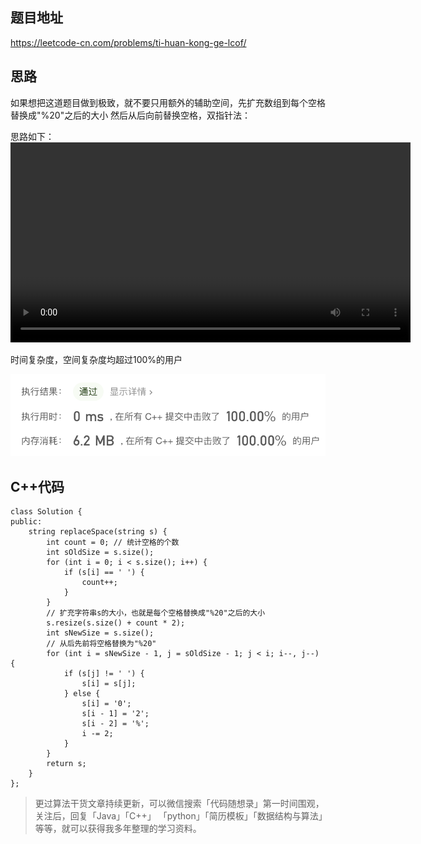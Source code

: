 ## 题目地址 
https://leetcode-cn.com/problems/ti-huan-kong-ge-lcof/

## 思路 

如果想把这道题目做到极致，就不要只用额外的辅助空间，先扩充数组到每个空格替换成"%20"之后的大小
然后从后向前替换空格，双指针法：

思路如下： 
<video src="../video/替换空格.mp4" controls="controls" width="640" height="320" autoplay="autoplay">
Your browser does not support the video tag.
</video>

时间复杂度，空间复杂度均超过100%的用户 

<img src='../pics/剑指Offer05.替换空格.png' width=600> </img></div>

## C++代码 


```
class Solution {
public:
    string replaceSpace(string s) {
        int count = 0; // 统计空格的个数
        int sOldSize = s.size();
        for (int i = 0; i < s.size(); i++) {
            if (s[i] == ' ') {
                count++;
            }
        }
        // 扩充字符串s的大小，也就是每个空格替换成"%20"之后的大小
        s.resize(s.size() + count * 2);
        int sNewSize = s.size();
        // 从后先前将空格替换为"%20"
        for (int i = sNewSize - 1, j = sOldSize - 1; j < i; i--, j--) {
            if (s[j] != ' ') {
                s[i] = s[j];
            } else {
                s[i] = '0';
                s[i - 1] = '2';
                s[i - 2] = '%';
                i -= 2;
            }
        }
        return s;
    }
};

```
> 更过算法干货文章持续更新，可以微信搜索「代码随想录」第一时间围观，关注后，回复「Java」「C++」 「python」「简历模板」「数据结构与算法」等等，就可以获得我多年整理的学习资料。

